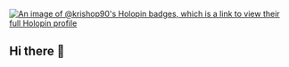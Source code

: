 [![An image of @krishop90's Holopin badges, which is a link to view their full Holopin profile](https://holopin.me/krishop90)](https://holopin.io/@krishop90)
## Hi there 👋

<!--
**krishop90/krishop90** is a ✨ _special_ ✨ repository because its `README.md` (this file) appears on your GitHub profile.

Here are some ideas to get you started:

- 🔭 I’m currently working on ...
- 🌱 I’m currently learning ...
- 👯 I’m looking to collaborate on ...
- 🤔 I’m looking for help with ...
- 💬 Ask me about ...
- 📫 How to reach me: ...
- 😄 Pronouns: ...
- ⚡ Fun fact: ...
-->
